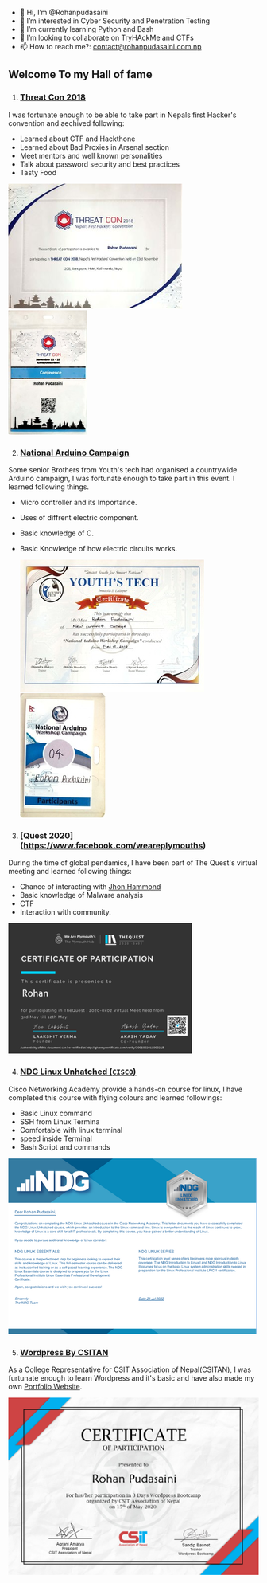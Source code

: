 - 👋 Hi, I’m @Rohanpudasaini
- 👀 I’m interested in Cyber Security and Penetration Testing
- 🌱 I’m currently learning Python and Bash
- 💞️ I’m looking to collaborate on TryHAckMe and CTFs
- 📫 How to reach me?: contact@rohanpudasaini.com.np

<!---
Rohanpudasaini/Rohanpudasaini is a ✨ special ✨ repository because its `README.md` (this file) appears on your GitHub profile.
You can click the Preview link to take a look at your changes.
--->
## Welcome To my Hall of fame

1. ### [Threat Con 2018](https://threatcon.io)

I was fortunate enough to be able to take part in Nepals first Hacker's convention and aechived following:

   * Learned about CTF and Hackthone
   * Learned about Bad Proxies in Arsenal section
   * Meet mentors and well known personalities
   * Talk about password security and best practices
   * Tasty Food


![Certification of Threat con](/Threat_Con_20181.jpg ) ![Certification of Threat con](/ThreatCon_2018_Badge1.jpg )



2. ### [National Arduino Campaign](https://www.youtube.com/watch?v=ABMEoU03usg)

Some senior Brothers from Youth's tech had organised a countrywide Arduino campaign, I was fortunate enough to take part in this event. I learned following things.
   * Micro controller and its Importance.
   * Uses of diffrent electric component.
   * Basic knowledge of C.
   * Basic Knowledge of how electric circuits works.


        ![Certification of Arduino Campaign](/Arduino_Workshop1.jpg) ![Certification of Arduino Campaign](/Arduino_Badge1.jpg)
3. ### [Quest 2020] (https://www.facebook.com/weareplymouths)

During the time of global pendamics, I have been part of The Quest's virtual meeting and learned following things:
   * Chance of interacting with [Jhon Hammond](https://johnhammond.org/)
   * Basic knowledge of Malware analysis
   * CTF
   * Interaction with community.

![Certification of The Quests](/Quest1.png)

4. ### [NDG Linux Unhatched (`CISCO`)](https://www.netacad.com/portal/web/self-enroll/m/course-148193)
Cisco Networking Academy provide a hands-on course for linux, I have completed this course with flying colours and learned followings:
   * Basic Linux command
   * SSH from Linux Termina
   * Comfortable with linux terminal
   * speed inside Terminal
   * Bash Script and commands

![Certification of Linux Course](/Linux1.png) 

5. ### [Wordpress By CSITAN](https://www.youtube.com/channel/UCICMoYLC9e5kHrSNohsppjA)
As a College Representative for CSIT Association of Nepal(CSITAN), I was furtunate enough to learn Wordpress and it's basic and have also made my own [Portfolio Website](https://rohanpudasaini.com.np).

![Certification of Linux Course](/Wordpress_CSITAN.jpg) 
